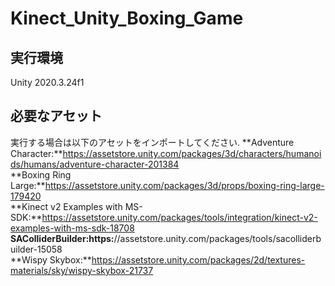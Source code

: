 # Kinect_Unity_Boxing_Game
## 実行環境
Unity 2020.3.24f1
## 必要なアセット
実行する場合は以下のアセットをインポートしてください.
**Adventure Character:**https://assetstore.unity.com/packages/3d/characters/humanoids/humans/adventure-character-201384  
**Boxing Ring Large:**https://assetstore.unity.com/packages/3d/props/boxing-ring-large-179420  
**Kinect v2 Examples with MS-SDK:**https://assetstore.unity.com/packages/tools/integration/kinect-v2-examples-with-ms-sdk-18708  
**SAColliderBuilder:https:**//assetstore.unity.com/packages/tools/sacolliderbuilder-15058  
**Wispy Skybox:**https://assetstore.unity.com/packages/2d/textures-materials/sky/wispy-skybox-21737
